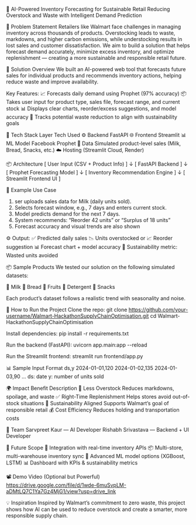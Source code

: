 🛒 AI-Powered Inventory Forecasting for Sustainable Retail
Reducing Overstock and Waste with Intelligent Demand Prediction

📌 Problem Statement
Retailers like Walmart face challenges in managing inventory across thousands of products. Overstocking leads to waste, markdowns, and higher carbon emissions, while understocking results in lost sales and customer dissatisfaction.
We aim to build a solution that helps forecast demand accurately, minimize excess inventory, and optimize replenishment — creating a more sustainable and responsible retail future.

🎯 Solution Overview
We built an AI-powered web tool that forecasts future sales for individual products and recommends inventory actions, helping reduce waste and improve availability.

Key Features:
📈 Forecasts daily demand using Prophet (97% accuracy)
📦 Takes user input for product type, sales file, forecast range, and current stock
📊 Displays clear charts, reorder/excess suggestions, and model accuracy
🌱 Tracks potential waste reduction to align with sustainability goals

🧠 Tech Stack
Layer	Tech Used
⚙️ Backend	FastAPI
🌐 Frontend	Streamlit
📊 ML Model	Facebook Prophet
📁 Data	Simulated product-level sales (Milk, Bread, Snacks, etc.)
☁️ Hosting	(Streamlit Cloud, Render)

📦 Architecture
[ User Input (CSV + Product Info) ]
              ↓
     [ FastAPI Backend ]
              ↓
   [ Prophet Forecasting Model ]
              ↓
[ Inventory Recommendation Engine ]
              ↓
     [ Streamlit Frontend UI ]

     
🧠 Example Use Case
1. ser uploads sales data for Milk (daily units sold).
2. Selects forecast window, e.g., 7 days and enters current stock.
3. Model predicts demand for the next 7 days.
4. System recommends:
    “Reorder 42 units” or
    “Surplus of 18 units”
5. Forecast accuracy and visual trends are also shown

⚙️ Output:
✅ Predicted daily sales
📉 Units overstocked or 📈 Reorder suggestion
📊 Forecast chart + model accuracy
🎯 Sustainability metric: Wasted units avoided

📦 Sample Products
We tested our solution on the following simulated datasets:

🥛 Milk
🍞 Bread
🍎 Fruits
🧼 Detergent
🍪 Snacks

Each product’s dataset follows a realistic trend with seasonality and noise.

🚀 How to Run the Project
Clone the repo:
git clone https://github.com/your-username/Walmart-HackathonSupplyChainOptimisation.git
cd Walmart-HackathonSupplyChainOptimisation

Install dependencies:
pip install -r requirements.txt

Run the backend (FastAPI):
uvicorn app.main:app --reload

Run the Streamlit frontend:
streamlit run frontend/app.py

📊 Sample Input Format
ds,y
2024-01-01,120
2024-01-02,135
2024-01-03,90
...
ds: date
y: number of units sold

🌍 Impact
Benefit	Description
🎯 Less Overstock	Reduces markdowns, spoilage, and waste
✅ Right-Time Replenishment	Helps stores avoid out-of-stock situations
🌱 Sustainability Aligned	Supports Walmart’s goal of responsible retail
💰 Cost Efficiency	Reduces holding and transportation costs

👥 Team
Sarvpreet Kaur — AI Developer
Rishabh Srivastava — Backend + UI Developer

🏁 Future Scope
🔄 Integration with real-time inventory APIs
📦 Multi-store, multi-warehouse inventory sync
🤖 Advanced ML model options (XGBoost, LSTM)
📊 Dashboard with KPIs & sustainability metrics

📽️ Demo Video (Optional but Powerful)
https://drive.google.com/file/d/1wde-6muSvpLM-aDMtLQ7C1Ya7Gz4MjG1/view?usp=drive_link

💡 Inspiration
Inspired by Walmart’s commitment to zero waste, this project shows how AI can be used to reduce overstock and create a smarter, more responsible supply chain.


